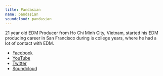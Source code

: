 ```yaml
---
title: Pandasian
name: pandasian
soundcloud: pandasian
---
```


21 year old EDM Producer from Ho Chi Minh City, Vietnam, started his EDM producing career in San Francisco during is college years, where he had a lot of contact with EDM.

* [Facebook](https://www.facebook.com/PandasianOfficial)
* [YouTube](https://www.youtube.com/user/PandasianOfficial/)
* [Twitter](https://twitter.com/The1Pandasian)
* [Soundcloud](https://soundcloud.com/pandasian)